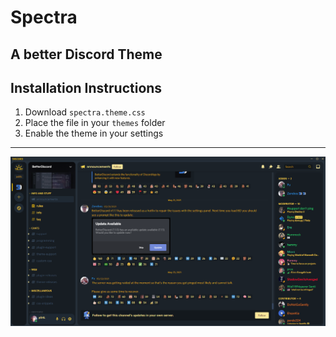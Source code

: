 # Spectra #
**A better Discord Theme**
---
## Installation Instructions ##
1. Download ``spectra.theme.css``
2. Place the file in your ``themes`` folder
3. Enable the theme in your settings
---
![Example](/assets/Template.png)
